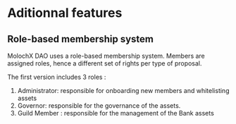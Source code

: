 # Aditionnal features

## Role-based membership system <a href="#markdown-header-members" id="markdown-header-members"></a>

MolochX DAO uses a role-based membership system. Members are assigned roles, hence a different set of rights  per type of proposal.

The first version includes 3 roles :

1. Administrator: responsible for onboarding new members and whitelisting assets
2. Governor: responsible for the governance of the assets.
3. Guild Member : responsible for the management of the Bank assets
